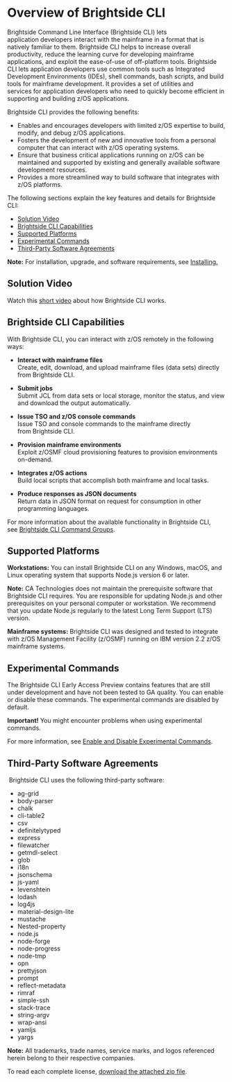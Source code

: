 # Overview of Brightside CLI

Brightside Command Line Interface (Brightside CLI) lets
application developers interact with the mainframe in a format that is
natively familiar to them. Brightside CLI helps to increase overall
productivity, reduce the learning curve for developing mainframe
applications, and exploit the ease-of-use of off-platform tools.
Brightside CLI lets application developers use common tools such
as Integrated Development Environments (IDEs), shell commands, bash
scripts, and build tools for mainframe development. It provides a set of
utilities and services for application developers who need to quickly
become efficient in supporting and building z/OS applications.

Brightside CLI provides the following benefits:

  - Enables and encourages developers with limited z/OS expertise to
    build, modify, and debug z/OS applications.
  - Fosters the development of new and innovative tools from a personal
    computer that can interact with z/OS operating systems.
  - Ensure that business critical applications running on z/OS can be
    maintained and supported by existing and generally available
    software development resources.
  - Provides a more streamlined way to build software that integrates
    with z/OS platforms. 

The following sections explain the key features and details
for Brightside CLI:

  - [Solution Video](#solution-video)
  - [Brightside CLI Capabilities](#brightside-clicapabilities)
  - [Supported Platforms](#supported-platforms)
  - [Experimental Commands](#experimental-commands)
  - [Third-Party Software Agreements](#third-party-software-agreements)

**Note:** For installation, upgrade, and software requirements, see
[Installing.](Installing_429364995.html)

## Solution Video

Watch this [short video](https://www.youtube.com/watch?v=0MvAv5ApolI) about how Brightside CLI works. 

## Brightside CLI Capabilities

With Brightside CLI, you can interact with z/OS remotely in the
following ways:

  - **Interact with mainframe files**  
    Create, edit, download, and upload mainframe files (data sets)
    directly from Brightside CLI. 

  - **Submit jobs**  
    Submit JCL from data sets or local storage, monitor the status, and
    view and download the output automatically.

  - **Issue TSO and z/OS console commands**  
    Issue TSO and console commands to the mainframe directly
    from Brightside CLI.

  - **Provision mainframe environments**  
    Exploit z/OSMF cloud provisioning features to provision environments
    on-demand.

  - **Integrates z/OS actions**  
    Build local scripts that accomplish both mainframe and local tasks. 

  - **Produce responses as JSON documents**  
    Return data in JSON format on request for consumption in other
    programming languages.

For more information about the available functionality in Brightside
CLI, see [Brightside CLI Command
Groups](Brightside-CLI-Command-Groups_447395688.html).

## Supported Platforms

**Workstations:** You can install Brightside CLI on any Windows, macOS,
and Linux operating system that supports Node.js version 6 or
later.

**Note:** CA Technologies does not maintain the prerequisite software
that Brightside CLI requires. You are responsible for updating Node.js
and other prerequisites on your personal computer or workstation. We
recommend that you update Node.js regularly to the latest Long Term
Support (LTS) version.

**Mainframe systems:** Brightside CLI was designed
and tested to integrate with z/OS Management Facility (z/OSMF) running
on IBM version 2.2 z/OS mainframe systems.

## Experimental Commands

The Brightside CLI Early Access Preview contains features that are still
under development and have not been tested to GA quality. You can enable
or disable these commands. The experimental commands are disabled by
default.

**Important!** You might encounter problems when using experimental
commands. 

For more information, see [Enable and Disable Experimental
Commands](Enable-and-Disable-Experimental-Commands_433363274.html).


## Third-Party Software Agreements

 Brightside CLI uses the following third-party
software:  

  - ag-grid
  - body-parser
  - chalk
  - cli-table2
  - csv
  - definitelytyped
  - express
  - filewatcher
  - getmdl-select
  - glob
  - i18n
  - jsonschema
  - js-yaml
  - levenshtein
  - lodash
  - log4js
  - material-design-lite
  - mustache
  - Nested-property
  - node.js
  - node-forge
  - node-progress
  - node-tmp
  - opn
  - prettyjson
  - prompt
  - reflect-metadata
  - rimraf
  - simple-ssh
  - stack-trace
  - string-argv
  - wrap-ansi
  - yamljs
  - yargs

**Note:** All trademarks, trade names, service marks, and logos
referenced herein belong to their respective companies.

To read each complete license, [download the attached zip file](attachments/448246817.zip).
